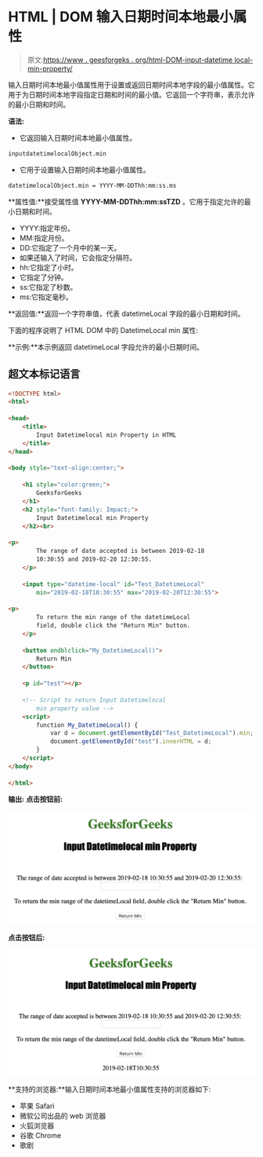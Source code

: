 # HTML | DOM 输入日期时间本地最小属性

> 原文:[https://www . geesforgeks . org/html-DOM-input-datetime local-min-property/](https://www.geeksforgeeks.org/html-dom-input-datetimelocal-min-property/)

输入日期时间本地最小值属性用于设置或返回日期时间本地字段的最小值属性。它用于为日期时间本地字段指定日期和时间的最小值。它返回一个字符串，表示允许的最小日期和时间。

**语法:**

*   它返回输入日期时间本地最小值属性。

```html
inputdatetimelocalObject.min
```

*   它用于设置输入日期时间本地最小值属性。

```html
datetimelocalObject.min = YYYY-MM-DDThh:mm:ss.ms
```

**属性值:**接受属性值 **YYYY-MM-DDThh:mm:ssTZD** 。它用于指定允许的最小日期和时间。

*   YYYY:指定年份。
*   MM:指定月份。
*   DD:它指定了一个月中的某一天。
*   如果还输入了时间，它会指定分隔符。
*   hh:它指定了小时。
*   它指定了分钟。
*   ss:它指定了秒数。
*   ms:它指定毫秒。

**返回值:**返回一个字符串值，代表 datetimeLocal 字段的最小日期和时间。

下面的程序说明了 HTML DOM 中的 DatetimeLocal min 属性:

**示例:**本示例返回 datetimeLocal 字段允许的最小日期时间。

## 超文本标记语言

```html
<!DOCTYPE html>
<html>

<head>
    <title>
        Input Datetimelocal min Property in HTML
    </title>
</head>

<body style="text-align:center;">

    <h1 style="color:green;">
        GeeksforGeeks
    </h1>
    <h2 style="font-family: Impact;">
        Input Datetimelocal min Property
    </h2><br>

<p>
        The range of date accepted is between 2019-02-18
        10:30:55 and 2019-02-20 12:30:55.
    </p>

    <input type="datetime-local" id="Test_DatetimeLocal"
        min="2019-02-18T10:30:55" max="2019-02-20T12:30:55">

<p>
        To return the min range of the datetimeLocal
        field, double click the "Return Min" button.
    </p>

    <button ondblclick="My_DatetimeLocal()">
        Return Min
    </button>

    <p id="test"></p>

    <!-- Script to return Input Datetimelocal
        min property value -->
    <script>
        function My_DatetimeLocal() {
            var d = document.getElementById("Test_DatetimeLocal").min;
            document.getElementById("test").innerHTML = d;
        }
    </script>
</body>

</html>                                                    
```

**输出:**
**点击按钮前:**

![](img/ab098d6867e7eb1a8fe0fe1d9d18e415.png)

**点击按钮后:**

![](img/a4499665bd829a359425950ab45fa754.png)

**支持的浏览器:**输入日期时间本地最小值属性支持的浏览器如下:

*   苹果 Safari
*   微软公司出品的 web 浏览器
*   火狐浏览器
*   谷歌 Chrome
*   歌剧